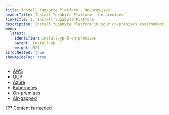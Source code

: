 ```yaml
---
title: Install Yugabyte Platform - On-premises
headerTitle: Install Yugabyte Platform - On-premises
linkTitle: 3. Install Yugabyte Platform
description: Install Yugabyte Platform in your on-premises environment.
menu:
  latest:
    identifier: install-yp-5-on-premises
    parent: install-yp
    weight: 621
isTocNested: true
showAsideToc: true
---
```


<ul class="nav nav-tabs-alt nav-tabs-yb">

  <li>
    <a href="/latest/yugabyte-platform/install-yugabyte-platform/install-yp/aws" class="nav-link">
      <i class="fab fa-aws" aria-hidden="true"></i>
      AWS
    </a>
  </li>

  <li>
    <a href="/latest/yugabyte-platform/install-yugabyte-platform/install-yp/gcp" class="nav-link">
      <i class="fab fa-google" aria-hidden="true"></i>
      GCP
    </a>
  </li>

  <li>
    <a href="/latest/yugabyte-platform/install-yugabyte-platform/install-yp/azure" class="nav-link">
       <i class="icon azure" aria-hidden="true"></i>
      Azure
    </a>
  </li>

  <li>
    <a href="/latest/yugabyte-platform/install-yugabyte-platform/install-yp/kubernetes" class="nav-link">
       <i class="fas fa-cubes" aria-hidden="true"></i>
      Kubernetes
    </a>
  </li>

  <li>
    <a href="/latest/yugabyte-platform/install-yugabyte-platform/install-yp/on-premises" class="nav-link active">
       <i class="fas fa-building" aria-hidden="true"></i>
      On-premises
    </a>
  </li>

  <li>
    <a href="/latest/yugabyte-platform/install-yugabyte-platform/install-yp/air-gapped" class="nav-link">
       <i class="fas fa-unlink" aria-hidden="true"></i>
      Air-gapped
    </a>
  </li>

</ul>

??? Content is needed
